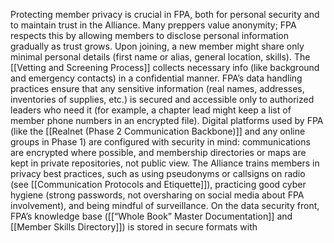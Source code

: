 Protecting member privacy is crucial in FPA, both for personal security and to maintain trust in the Alliance. Many preppers value anonymity; FPA respects this by allowing members to disclose personal information gradually as trust grows. Upon joining, a new member might share only minimal personal details (first name or alias, general location, skills). The [[Vetting and Screening Process]] collects necessary info (like background and emergency contacts) in a confidential manner. FPA’s data handling practices ensure that any sensitive information (real names, addresses, inventories of supplies, etc.) is secured and accessible only to authorized leaders who need it (for example, a chapter lead might keep a list of member phone numbers in an encrypted file). Digital platforms used by FPA (like the [[Realnet (Phase 2 Communication Backbone)]] and any online groups in Phase 1) are configured with security in mind: communications are encrypted where possible, and membership directories or maps are kept in private repositories, not public view. The Alliance trains members in privacy best practices, such as using pseudonyms or callsigns on radio (see [[Communication Protocols and Etiquette]]), practicing good cyber hygiene (strong passwords, not oversharing on social media about FPA involvement), and being mindful of surveillance. On the data security front, FPA’s knowledge base ([[“Whole Book” Master Documentation]] and [[Member Skills Directory]]) is stored in secure formats with